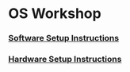 
# OS Workshop

### [Software Setup Instructions](docs/setup.md)

### [Hardware Setup Instructions](docs/hardware-setup.md)


